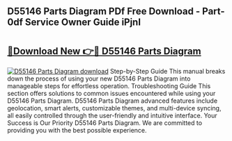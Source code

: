 ## D55146 Parts Diagram PDf Free Download - Part-0df Service Owner Guide iPjnI

# <h2><a href="http://dfjzorv.blite.top/?on=D55146+Parts+Diagram">🔗Download New 👉🔴 D55146 Parts Diagram</a></h2>

[![D55146 Parts Diagram download](https://i.imgur.com/lujVjoI.png)](http://dfjzorv.blite.top/?on=D55146+Parts+Diagram)
Step-by-Step Guide This manual breaks down the process of using your new D55146 Parts Diagram into manageable steps for effortless operation. Troubleshooting Guide This section offers solutions to common issues encountered while using your D55146 Parts Diagram. D55146 Parts Diagram advanced features include geolocation, smart alerts, customizable themes, and multi-device syncing, all easily controlled through the user-friendly and intuitive interface. Your Success is Our Priority D55146 Parts Diagram. We are committed to providing you with the best possible experience.
